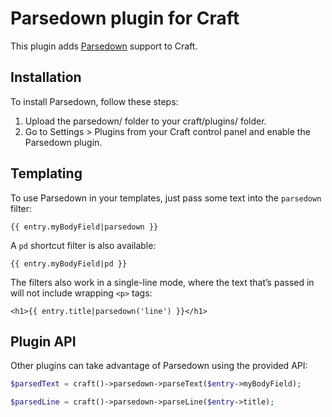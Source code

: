 # Parsedown plugin for Craft

This plugin adds [Parsedown](http://parsedown.org/) support to Craft.


## Installation

To install Parsedown, follow these steps:

1. Upload the parsedown/ folder to your craft/plugins/ folder.
2. Go to Settings > Plugins from your Craft control panel and enable the Parsedown plugin.


## Templating

To use Parsedown in your templates, just pass some text into the `parsedown` filter:

```jinja
{{ entry.myBodyField|parsedown }}
```

A `pd` shortcut filter is also available:

```jinja
{{ entry.myBodyField|pd }}
```

The filters also work in a single-line mode, where the text that’s passed in will not include wrapping `<p>` tags:

```jinja
<h1>{{ entry.title|parsedown('line') }}</h1>
```

## Plugin API

Other plugins can take advantage of Parsedown using the provided API:

```php
$parsedText = craft()->parsedown->parseText($entry->myBodyField);

$parsedLine = craft()->parsedown->parseLine($entry->title);
```
